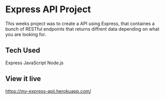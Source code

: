 # Express API Project

This weeks project was to create a API using Express, that containes a bunch of RESTful endpoints that returns diffrent data depending on what you are looking for. 

## Tech Used

Express
JavaScript
Node.js

## View it live

https://my-express-apii.herokuapp.com/ 
